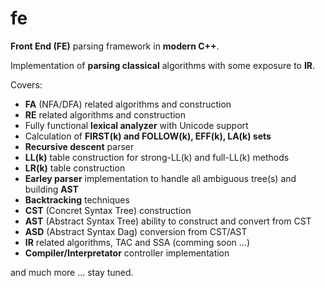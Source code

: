 # fe
**Front End (FE)** parsing framework in **modern C++**.

Implementation of **parsing classical** algorithms with some exposure to **IR**.

Covers:
- **FA** (NFA/DFA) related algorithms and construction
- **RE** related algorithms and construction
- Fully functional **lexical analyzer** with Unicode support
- Calculation of **FIRST(k) and FOLLOW(k), EFF(k), LA(k) sets**
- **Recursive descent** parser
- **LL(k)** table construction for strong-LL(k) and full-LL(k) methods
- **LR(k)** table construction 
- **Earley parser** implementation to handle all ambiguous tree(s) and building **AST**
- **Backtracking** techniques
- **CST** (Concret Syntax Tree) construction
- **AST** (Abstract Syntax Tree) ability to construct and convert from CST
- **ASD** (Abstract Syntax Dag) conversion from CST/AST
- **IR** related algorithms, TAC and SSA (comming soon ...)
- **Compiler/Interpretator** controller implementation

and much more ... stay tuned.
